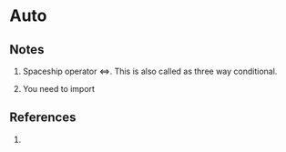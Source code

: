 # Auto

## Notes
1. Spaceship operator <=>. This is also called as three way conditional. 

2. You need to import <compare>

## References

1. 

